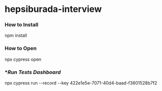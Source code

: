 # hepsiburada-interview

### **How to Install**
npm install

### **How to Open**
npx cypress open

### **Run Tests Dashboard*
npx cypress run --record --key 422e1e5e-7071-40d4-baad-f3601528b7f2